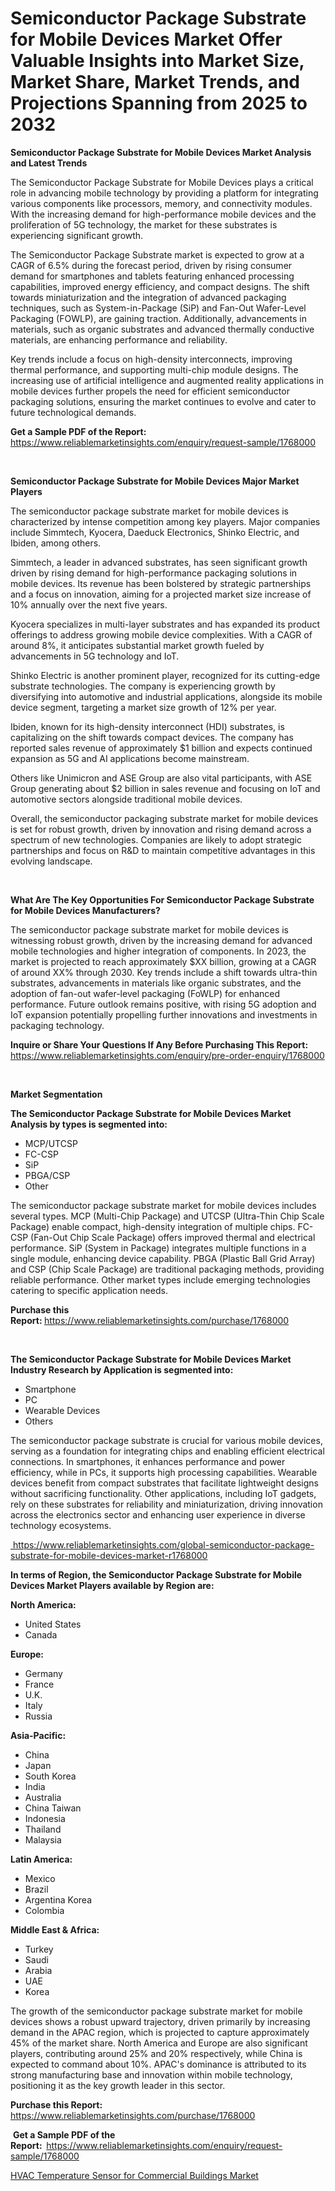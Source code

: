 <p><h1>Semiconductor Package Substrate for Mobile Devices Market Offer Valuable Insights into Market Size, Market Share, Market Trends, and Projections Spanning from 2025 to 2032</h1></p><p><strong>Semiconductor Package Substrate for Mobile Devices Market Analysis and Latest Trends</strong></p>
<p><p>The Semiconductor Package Substrate for Mobile Devices plays a critical role in advancing mobile technology by providing a platform for integrating various components like processors, memory, and connectivity modules. With the increasing demand for high-performance mobile devices and the proliferation of 5G technology, the market for these substrates is experiencing significant growth.</p><p>The Semiconductor Package Substrate market is expected to grow at a CAGR of 6.5% during the forecast period, driven by rising consumer demand for smartphones and tablets featuring enhanced processing capabilities, improved energy efficiency, and compact designs. The shift towards miniaturization and the integration of advanced packaging techniques, such as System-in-Package (SiP) and Fan-Out Wafer-Level Packaging (FOWLP), are gaining traction. Additionally, advancements in materials, such as organic substrates and advanced thermally conductive materials, are enhancing performance and reliability.</p><p>Key trends include a focus on high-density interconnects, improving thermal performance, and supporting multi-chip module designs. The increasing use of artificial intelligence and augmented reality applications in mobile devices further propels the need for efficient semiconductor packaging solutions, ensuring the market continues to evolve and cater to future technological demands.</p></p>
<p><strong>Get a Sample PDF of the Report:&nbsp;</strong> <a href="https://www.reliablemarketinsights.com/enquiry/request-sample/1768000?utm_campaign=1887&utm_medium=2&utm_source=Github&utm_content=ia&utm_term=13022025&utm_id=semiconductor-package-substrate-for-mobile-devices">https://www.reliablemarketinsights.com/enquiry/request-sample/1768000</a></p>
<p>&nbsp;</p>
<p><strong>Semiconductor Package Substrate for Mobile Devices Major Market Players</strong></p>
<p><p>The semiconductor package substrate market for mobile devices is characterized by intense competition among key players. Major companies include Simmtech, Kyocera, Daeduck Electronics, Shinko Electric, and Ibiden, among others. </p><p>Simmtech, a leader in advanced substrates, has seen significant growth driven by rising demand for high-performance packaging solutions in mobile devices. Its revenue has been bolstered by strategic partnerships and a focus on innovation, aiming for a projected market size increase of 10% annually over the next five years.</p><p>Kyocera specializes in multi-layer substrates and has expanded its product offerings to address growing mobile device complexities. With a CAGR of around 8%, it anticipates substantial market growth fueled by advancements in 5G technology and IoT.</p><p>Shinko Electric is another prominent player, recognized for its cutting-edge substrate technologies. The company is experiencing growth by diversifying into automotive and industrial applications, alongside its mobile device segment, targeting a market size growth of 12% per year.</p><p>Ibiden, known for its high-density interconnect (HDI) substrates, is capitalizing on the shift towards compact devices. The company has reported sales revenue of approximately $1 billion and expects continued expansion as 5G and AI applications become mainstream.</p><p>Others like Unimicron and ASE Group are also vital participants, with ASE Group generating about $2 billion in sales revenue and focusing on IoT and automotive sectors alongside traditional mobile devices. </p><p>Overall, the semiconductor packaging substrate market for mobile devices is set for robust growth, driven by innovation and rising demand across a spectrum of new technologies. Companies are likely to adopt strategic partnerships and focus on R&D to maintain competitive advantages in this evolving landscape.</p></p>
<p>&nbsp;</p>
<p><strong>What Are The Key Opportunities For Semiconductor Package Substrate for Mobile Devices Manufacturers?</strong></p>
<p><p>The semiconductor package substrate market for mobile devices is witnessing robust growth, driven by the increasing demand for advanced mobile technologies and higher integration of components. In 2023, the market is projected to reach approximately $XX billion, growing at a CAGR of around XX% through 2030. Key trends include a shift towards ultra-thin substrates, advancements in materials like organic substrates, and the adoption of fan-out wafer-level packaging (FoWLP) for enhanced performance. Future outlook remains positive, with rising 5G adoption and IoT expansion potentially propelling further innovations and investments in packaging technology.</p></p>
<p><strong>Inquire or Share Your Questions If Any Before Purchasing This Report:</strong> <a href="https://www.reliablemarketinsights.com/enquiry/pre-order-enquiry/1768000?utm_campaign=1887&utm_medium=2&utm_source=Github&utm_content=ia&utm_term=13022025&utm_id=semiconductor-package-substrate-for-mobile-devices">https://www.reliablemarketinsights.com/enquiry/pre-order-enquiry/1768000</a></p>
<p>&nbsp;</p>
<p><strong>Market Segmentation</strong></p>
<p><strong>The Semiconductor Package Substrate for Mobile Devices Market Analysis by types is segmented into:</strong></p>
<p><ul><li>MCP/UTCSP</li><li>FC-CSP</li><li>SiP</li><li>PBGA/CSP</li><li>Other</li></ul></p>
<p><p>The semiconductor package substrate market for mobile devices includes several types. MCP (Multi-Chip Package) and UTCSP (Ultra-Thin Chip Scale Package) enable compact, high-density integration of multiple chips. FC-CSP (Fan-Out Chip Scale Package) offers improved thermal and electrical performance. SiP (System in Package) integrates multiple functions in a single module, enhancing device capability. PBGA (Plastic Ball Grid Array) and CSP (Chip Scale Package) are traditional packaging methods, providing reliable performance. Other market types include emerging technologies catering to specific application needs.</p></p>
<p><strong>Purchase this Report:&nbsp;</strong><a href="https://www.reliablemarketinsights.com/purchase/1768000?utm_campaign=1887&utm_medium=2&utm_source=Github&utm_content=ia&utm_term=13022025&utm_id=semiconductor-package-substrate-for-mobile-devices">https://www.reliablemarketinsights.com/purchase/1768000</a></p>
<p>&nbsp;</p>
<p><strong>The Semiconductor Package Substrate for Mobile Devices Market Industry Research by Application is segmented into:</strong></p>
<p><ul><li>Smartphone</li><li>PC</li><li>Wearable Devices</li><li>Others</li></ul></p>
<p><p>The semiconductor package substrate is crucial for various mobile devices, serving as a foundation for integrating chips and enabling efficient electrical connections. In smartphones, it enhances performance and power efficiency, while in PCs, it supports high processing capabilities. Wearable devices benefit from compact substrates that facilitate lightweight designs without sacrificing functionality. Other applications, including IoT gadgets, rely on these substrates for reliability and miniaturization, driving innovation across the electronics sector and enhancing user experience in diverse technology ecosystems.</p></p>
<p><a href="https://www.reliablemarketinsights.com/global-semiconductor-package-substrate-for-mobile-devices-market-r1768000?utm_campaign=1887&utm_medium=2&utm_source=Github&utm_content=ia&utm_term=13022025&utm_id=semiconductor-package-substrate-for-mobile-devices">&nbsp;https://www.reliablemarketinsights.com/global-semiconductor-package-substrate-for-mobile-devices-market-r1768000</a></p>
<p><strong>In terms of Region, the Semiconductor Package Substrate for Mobile Devices Market Players available by Region are:</strong></p>
<p>
    <p> <strong> North America: </strong>
        <ul>
            <li>United States</li>
            <li>Canada</li>
        </ul>
        </p> 
    <p> <strong> Europe: </strong>
        <ul>
            <li>Germany</li>
            <li>France</li>
            <li>U.K.</li>
            <li>Italy</li>
            <li>Russia</li>
        </ul>
        </p> 
    <p> <strong> Asia-Pacific: </strong>
        <ul>
            <li>China</li>
            <li>Japan</li>
            <li>South Korea</li>
            <li>India</li>
            <li>Australia</li>
            <li>China Taiwan</li>
            <li>Indonesia</li>
            <li>Thailand</li>
            <li>Malaysia</li>
        </ul>
        </p> 
    <p> <strong> Latin America: </strong>
        <ul>
            <li>Mexico</li>
            <li>Brazil</li>
            <li>Argentina Korea</li>
            <li>Colombia</li>
        </ul>
        </p> 
    <p> <strong> Middle East & Africa: </strong>
        <ul>
            <li>Turkey</li>
            <li>Saudi</li>
            <li>Arabia</li>
            <li>UAE</li>
            <li>Korea</li>
        </ul>
    </p>
    </p>
<p><p>The growth of the semiconductor package substrate market for mobile devices shows a robust upward trajectory, driven primarily by increasing demand in the APAC region, which is projected to capture approximately 45% of the market share. North America and Europe are also significant players, contributing around 25% and 20% respectively, while China is expected to command about 10%. APAC's dominance is attributed to its strong manufacturing base and innovation within mobile technology, positioning it as the key growth leader in this sector.</p></p>
<p><strong>Purchase this Report: </strong><a href="https://www.reliablemarketinsights.com/purchase/1768000?utm_campaign=1887&utm_medium=2&utm_source=Github&utm_content=ia&utm_term=13022025&utm_id=semiconductor-package-substrate-for-mobile-devices">https://www.reliablemarketinsights.com/purchase/1768000</a></p>
<p>&nbsp;<strong>Get a Sample PDF of the Report:&nbsp;&nbsp;</strong><a href="https://www.reliablemarketinsights.com/enquiry/request-sample/1768000?utm_campaign=1887&utm_medium=2&utm_source=Github&utm_content=ia&utm_term=13022025&utm_id=semiconductor-package-substrate-for-mobile-devices">https://www.reliablemarketinsights.com/enquiry/request-sample/1768000</a></p>
<p><strong></strong></p>
<p><p><a href="https://github.com/nathandecarvalho/Market-Research-Report-List-6/blob/main/hvac-temperature-sensor-for-commercial-buildings-market.md?utm_campaign=1887&utm_medium=2&utm_source=Github&utm_content=ia&utm_term=13022025&utm_id=semiconductor-package-substrate-for-mobile-devices">HVAC Temperature Sensor for Commercial Buildings Market</a></p></p>